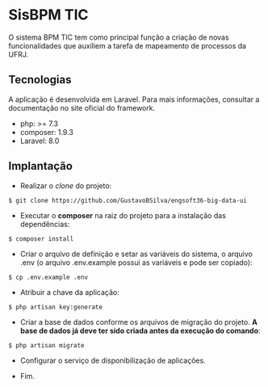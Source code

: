 # SisBPM TIC

O sistema BPM TIC tem como principal função a criação de novas funcionalidades que auxiliem a tarefa de mapeamento de processos da UFRJ.

## Tecnologias

A aplicação é desenvolvida em Laravel.
Para mais informações, consultar a documentação no site oficial do framework.

* php: >= 7.3
* composer: 1.9.3
* Laravel: 8.0

## Implantação

* Realizar o *clone* do projeto:
```
$ git clone https://github.com/GustavoBSilva/engsoft36-big-data-ui
```

* Executar o **composer** na raiz do projeto para a instalação das dependências:
```
$ composer install
```

* Criar o arquivo de definição e setar as variáveis do sistema, o arquivo .env (o arquivo .env.example possui as variáveis e pode ser copiado):
```
$ cp .env.example .env
```

* Atribuir a chave da aplicação:
```
$ php artisan key:generate
```

* Criar a base de dados conforme os arquivos de migração do projeto. **A base de dados já deve ter sido criada antes da execução do comando**:
```
$ php artisan migrate
```

* Configurar o serviço de disponibilização de aplicações.

* Fim.


